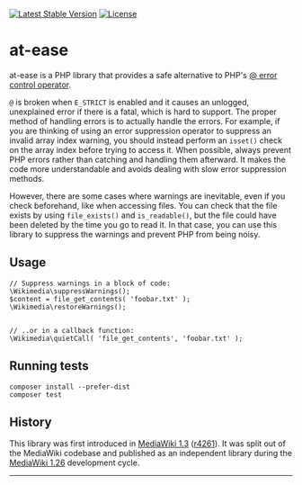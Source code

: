 [![Latest Stable Version]](https://packagist.org/packages/wikimedia/at-ease) [![License]](https://packagist.org/packages/wikimedia/at-ease)

at-ease
=======

at-ease is a PHP library that provides a safe alternative to PHP's
[@ error control operator][].

`@` is broken when `E_STRICT` is enabled and it causes an unlogged,
unexplained error if there is a fatal, which is hard to support. The proper
method of handling errors is to actually handle the errors. For example, if
you are thinking of using an error suppression operator to suppress an invalid
array index warning, you should instead perform an `isset()` check on the
array index before trying to access it. When possible, always prevent PHP
errors rather than catching and handling them afterward. It makes the code
more understandable and avoids dealing with slow error suppression methods.

However, there are some cases where warnings are inevitable, even if you check
beforehand, like when accessing files. You can check that the file exists by
using `file_exists()` and `is_readable()`, but the file could have been
deleted by the time you go to read it. In that case, you can use this library
to suppress the warnings and prevent PHP from being noisy.


Usage
-----

    // Suppress warnings in a block of code:
    \Wikimedia\suppressWarnings();
    $content = file_get_contents( 'foobar.txt' );
    \Wikimedia\restoreWarnings();


    // ..or in a callback function:
    \Wikimedia\quietCall( 'file_get_contents', 'foobar.txt' );


Running tests
-------------

    composer install --prefer-dist
    composer test


History
-------

This library was first introduced in [MediaWiki 1.3][] ([r4261][]). It was
split out of the MediaWiki codebase and published as an independent library
during the [MediaWiki 1.26][] development cycle.


---
[@ error control operator]: https://php.net/manual/en/language.operators.errorcontrol.php
[MediaWiki 1.3]: https://www.mediawiki.org/wiki/MediaWiki_1.3
[r4261]: https://phabricator.wikimedia.org/rSVN4261
[MediaWiki 1.26]: https://www.mediawiki.org/wiki/MediaWiki_1.26
[Latest Stable Version]: https://poser.pugx.org/wikimedia/at-ease/v/stable.svg
[License]: https://poser.pugx.org/wikimedia/at-ease/license.svg
